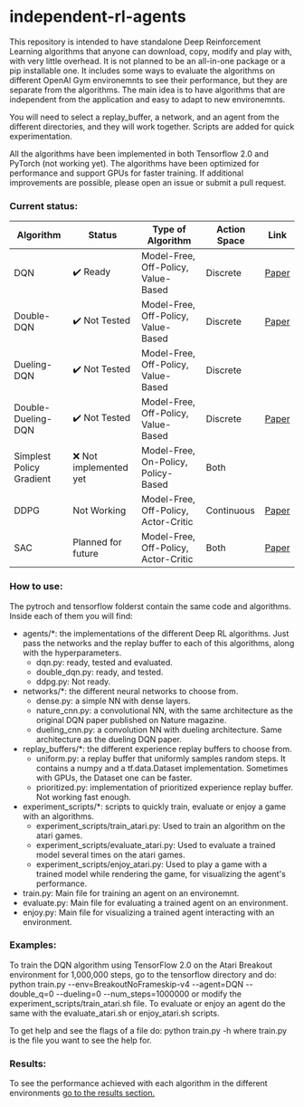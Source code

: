 # independent-rl-agents

This repository is intended to have standalone Deep Reinforcement Learning algorithms 
that anyone can download, copy, modify and play with, with very little overhead. It is not 
planned to be an all-in-one package or a pip installable one. It includes some 
ways to evaluate the algorithms on different OpenAI Gym environemnts to see their 
performance, but they are separate from the algorithms. The main idea is to have 
algorithms that are independent from the application and easy to adapt to new 
environemnts.

You will need to select a replay_buffer, a network, and an agent from the different
directories, and they will work together. Scripts are added for quick experimentation.

All the algorithms have been implemented in both Tensorflow 2.0 and PyTorch (not working yet).
The algorithms have been optimized for performance and support GPUs for faster training.
If additional improvements are possible, please open an issue or submit a pull request.

### Current status:
| Algorithm                | Status                            | Type of Algorithm                    | Action Space | Link |
|--------------------------|-----------------------------------|--------------------------------------|--------------|------------|
| DQN                      | :heavy_check_mark: Ready          | Model-Free, Off-Policy, Value-Based  | Discrete     | [Paper](https://www.cs.toronto.edu/~vmnih/docs/dqn.pdf) |
| Double-DQN                | :heavy_check_mark: Not Tested     | Model-Free, Off-Policy, Value-Based  | Discrete     | [Paper](https://www.aaai.org/ocs/index.php/AAAI/AAAI16/paper/view/12389/11847) |
| Dueling-DQN              | :heavy_check_mark: Not Tested     | Model-Free, Off-Policy, Value-Based  | Discrete     |  |
| Double-Dueling-DQN       | :heavy_check_mark: Not Tested     | Model-Free, Off-Policy, Value-Based  | Discrete     | [Paper](https://arxiv.org/pdf/1511.06581.pdf) |
| Simplest Policy Gradient | :x: Not implemented yet           | Model-Free, On-Policy, Policy-Based  | Both         |  |
| DDPG                     | Not Working                       | Model-Free, Off-Policy, Actor-Critic | Continuous   | [Paper](https://arxiv.org/pdf/1509.02971.pdf) |
| SAC                      | Planned for future                | Model-Free, Off-Policy, Actor-Critic | Both         | [Paper](https://arxiv.org/pdf/1812.05905.pdf) |

### How to use:
The pytroch and tensorflow folderst contain the same code and algorithms.
Inside each of them you will find:

* agents/*: the implementations of the different Deep RL algorithms. Just pass the networks
and the replay buffer to each of this algorithms, along with the hyperparameters.
    - dqn.py: ready, tested and evaluated.
    - double_dqn.py: ready, and tested.
    - ddpg.py: Not ready.
* networks/*: the different neural networks to choose from.
    - dense.py: a simple NN with dense layers.
    - nature_cnn.py: a convolutional NN, with the same architecture as the original DQN 
    paper published on Nature magazine.
    - dueling_cnn.py: a convolution NN with dueling architecture. Same architecture as 
    the dueling DQN paper.
* replay_buffers/*: the different experience replay buffers to choose from.
    - uniform.py: a replay buffer that uniformly samples random steps. It contains a numpy 
    and a tf.data.Dataset implementation. Sometimes with GPUs, the Dataset one can be faster.
    - prioritized.py: implementation of prioritized experience replay buffer. Not working fast enough.
* experiment_scripts/*: scripts to quickly train, evaluate or enjoy a game with an algorithms.
    - experiment_scripts/train_atari.py: Used to train an algorithm on the atari games.
    - experiment_scripts/evaluate_atari.py: Used to evaluate a trained model several times on the
    atari games.
    - experiment_scripts/enjoy_atari.py: Used to play a game with a trained model while rendering
    the game, for visualizing the agent's performance.
* train.py: Main file for training an agent on an environemnt.
* evaluate.py: Main file for evaluating a trained agent on an environment.
* enjoy.py: Main file for visualizing a trained agent interacting with an environment.

### Examples:
To train the DQN algorithm using TensorFlow 2.0 on the Atari Breakout environment for 1,000,000
steps, go to the tensorflow directory and do:
python train.py --env=BreakoutNoFrameskip-v4 --agent=DQN --double_q=0 --dueling=0 --num_steps=1000000
or modify the experiment_scripts/train_atari.sh file.
To evaluate or enjoy an agent do the same with the evaluate_atari.sh or enjoy_atari.sh scripts.

To get help and see the flags of a file do:
python train.py -h
where train.py is the file you want to see the help for.

### Results:
To see the performance achieved with each algorithm in the different environments
[go to the results section.](https://github.com/markelsanz14/independent-rl-agents/tree/master/results)
